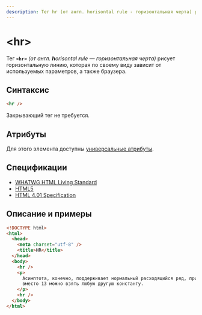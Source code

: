 ```yaml
---
description: Тег hr (от англ. horisontal rule - горизонтальная черта) рисует горизонтальную линию
---
```


# &lt;hr&gt;

Тег **`<hr>`** _(от англ. **h**orisontal **r**ule — горизонтальная черта)_ рисует горизонтальную линию, которая по своему виду зависит от используемых параметров, а также браузера.

## Синтаксис

```html
<hr />
```

Закрывающий тег не требуется.

## Атрибуты

Для этого элемента доступны [универсальные атрибуты](uni-attr.md).

## Спецификации

- [WHATWG HTML Living Standard](https://html.spec.whatwg.org/multipage/semantics.html#the-hr-element)
- [HTML5](http://www.w3.org/TR/html5/grouping-content.html#the-hr-element)
- [HTML 4.01 Specification](http://www.w3.org/TR/html401/present/graphics.html#h-15.3)

## Описание и примеры

```html
<!DOCTYPE html>
<html>
  <head>
    <meta charset="utf-8" />
    <title>HR</title>
  </head>
  <body>
    <hr />
    <p>
      Асимптота, конечно, поддерживает нормальный расходящийся ряд, при этом,
      вместо 13 можно взять любую другую константу.
    </p>
    <hr />
  </body>
</html>
```

